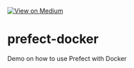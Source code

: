 [![View on Medium](https://img.shields.io/badge/Medium-View%20on%20Medium-red?logo=medium)](https://towardsdatascience.com/create-robust-data-pipelines-with-prefect-docker-and-github-12b231ca6ed2?sk=56087dca06789be3b018c884d6a90f02)

# prefect-docker
Demo on how to use Prefect with Docker

